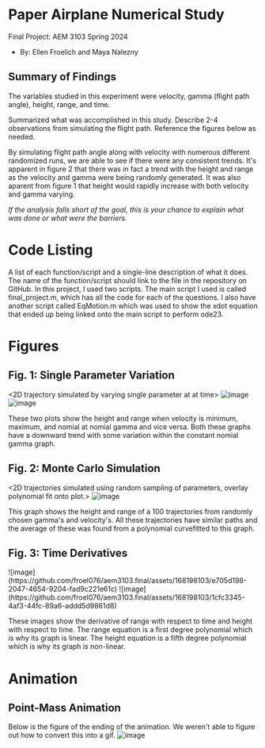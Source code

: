 # Paper Airplane Numerical Study
  Final Project: AEM 3103 Spring 2024

  - By: Ellen Froelich and Maya Nalezny

  ## Summary of Findings
  <Show the variations studied in a table>

  The variables studied in this experiment were velocity, gamma (flight path angle), height, range, and time.

  Summarized what was accomplished in this study.  Describe 2-4 observations from simulating the flight path.
  Reference the figures below as needed.

  By simulating flight path angle along with velocity with numerous different randomized runs, we are able to see if there were any consistent trends. It's apparent in figure 2 that there was in fact a trend with
  the height and range as the velocity and gamma were being randomly generated. It was also aparent from figure 1 that height would rapidly increase with both velocity and gamma varying.

  *If the analysis falls short of the goal, this is your chance to explain what was done or what were the barriers.*
 
  # Code Listing
  A list of each function/script and a single-line description of what it does.  The name of the function/script should link to the file in the repository on GitHub.
  In this project, I used two scripts. The main script I used is called final_project.m, which has all the code for each of the questions. I also have another script called EqMotion.m which was used to show the 
  xdot equation that ended up being linked onto the main script to perform ode23.

  # Figures

  ## Fig. 1: Single Parameter Variation
  <2D trajectory simulated by varying single parameter at at time>
  <The above plot should also show the nominal trajectory>
  ![image](https://github.com/froel076/aem3103.final/assets/168198103/1f44b957-e67b-4b1c-96db-a5fcbf6975c7)
  ![image](https://github.com/froel076/aem3103.final/assets/168198103/338bb751-35ab-4e50-a9f7-aa8d3899b35f)

These two plots show the height and range when velocity is minimum, maximum, and nomial at nomial gamma and vice versa. Both these graphs have a downward trend with some variation within the constant nomial gamma
graph.

  ## Fig. 2: Monte Carlo Simulation
  <2D trajectories simulated using random sampling of parameters, overlay polynomial fit onto plot.>
  ![image](https://github.com/froel076/aem3103.final/assets/168198103/681c541d-d50a-4604-a396-c7785f592273)

This graph shows the height and range of a 100 trajectories from randomly chosen gamma's and velocity's. All these trajectories have similar paths and the average of these was found from a polynomial curvefitted
to this graph. 


 ## Fig. 3: Time Derivatives
 <Time-derivative of height and range for the fitted trajectory>
 ![image](https://github.com/froel076/aem3103.final/assets/168198103/e705d198-2047-4654-9204-fad9c221e61c)
 ![image](https://github.com/froel076/aem3103.final/assets/168198103/1cfc3345-4af3-44fc-89a6-addd5d9861d8)

These images show the derivative of range with respect to time and height with respect to time. The range equation is a first degree polynomial which is why its graph is linear. The height equation is a fifth
degree polynomial which is why its graph is non-linear.
 
 # Animation
  ## Point-Mass Animation
  Below is the figure of the ending of the animation. We weren't able to figure out how to convert this into a gif.
  ![image](https://github.com/froel076/aem3103.final/assets/168198103/e79850ca-e908-4cd0-8bca-53c69681446b)


 
